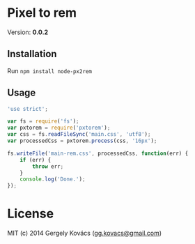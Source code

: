 # Pixel to rem
Version: **0.0.2**

## Installation

Run `npm install node-px2rem`

## Usage

```js
'use strict';

var fs = require('fs');
var pxtorem = require('pxtorem');
var css = fs.readFileSync('main.css', 'utf8');
var processedCss = pxtorem.process(css, '16px');

fs.writeFile('main-rem.css', processedCss, function(err) {
    if (err) {
        throw err;
    }
    console.log('Done.');
});
```

# License
MIT (c) 2014 Gergely Kovács (gg.kovacs@gmail.com)

